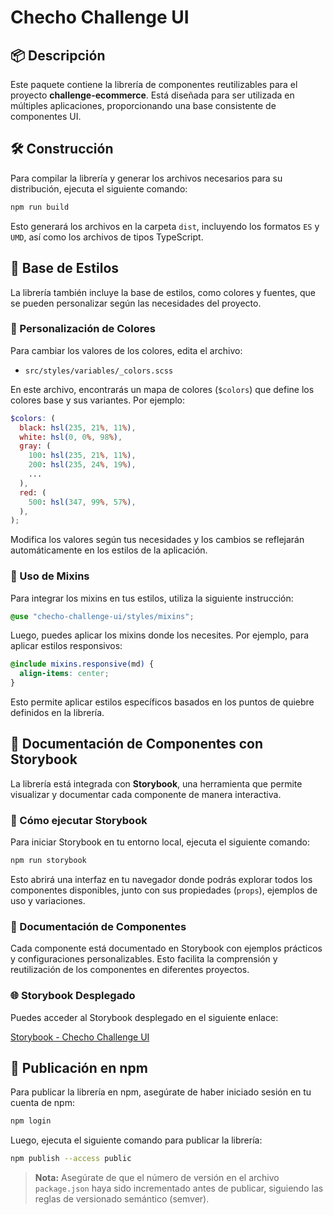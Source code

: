 # Checho Challenge UI

## 📦 Descripción

Este paquete contiene la librería de componentes reutilizables para el proyecto **challenge-ecommerce**. Está diseñada para ser utilizada en múltiples aplicaciones, proporcionando una base consistente de componentes UI.

## 🛠️ Construcción

Para compilar la librería y generar los archivos necesarios para su distribución, ejecuta el siguiente comando:

```sh
npm run build
```

Esto generará los archivos en la carpeta `dist`, incluyendo los formatos `ES` y `UMD`, así como los archivos de tipos TypeScript.

## 🎨 Base de Estilos

La librería también incluye la base de estilos, como colores y fuentes, que se pueden personalizar según las necesidades del proyecto.

### 📌 Personalización de Colores

Para cambiar los valores de los colores, edita el archivo:

- `src/styles/variables/_colors.scss`

En este archivo, encontrarás un mapa de colores (`$colors`) que define los colores base y sus variantes. Por ejemplo:

```scss
$colors: (
  black: hsl(235, 21%, 11%),
  white: hsl(0, 0%, 98%),
  gray: (
    100: hsl(235, 21%, 11%),
    200: hsl(235, 24%, 19%),
    ...
  ),
  red: (
    500: hsl(347, 99%, 57%),
  ),
);
```

Modifica los valores según tus necesidades y los cambios se reflejarán automáticamente en los estilos de la aplicación.

### 📌 Uso de Mixins

Para integrar los mixins en tus estilos, utiliza la siguiente instrucción:

```scss
@use "checho-challenge-ui/styles/mixins";
```

Luego, puedes aplicar los mixins donde los necesites. Por ejemplo, para aplicar estilos responsivos:

```scss
@include mixins.responsive(md) {
  align-items: center;
}
```

Esto permite aplicar estilos específicos basados en los puntos de quiebre definidos en la librería.

## 📖 Documentación de Componentes con Storybook

La librería está integrada con **Storybook**, una herramienta que permite visualizar y documentar cada componente de manera interactiva. 

### 📌 Cómo ejecutar Storybook

Para iniciar Storybook en tu entorno local, ejecuta el siguiente comando:

```sh
npm run storybook
```

Esto abrirá una interfaz en tu navegador donde podrás explorar todos los componentes disponibles, junto con sus propiedades (`props`), ejemplos de uso y variaciones.

### 📌 Documentación de Componentes

Cada componente está documentado en Storybook con ejemplos prácticos y configuraciones personalizables. Esto facilita la comprensión y reutilización de los componentes en diferentes proyectos.

### 🌐 Storybook Desplegado

Puedes acceder al Storybook desplegado en el siguiente enlace:

[Storybook - Checho Challenge UI](https://67f0e6620850b0c0086cf36f-ftkqokulbi.chromatic.com/)

## 🚀 Publicación en npm

Para publicar la librería en npm, asegúrate de haber iniciado sesión en tu cuenta de npm:

```sh
npm login
```

Luego, ejecuta el siguiente comando para publicar la librería:

```sh
npm publish --access public
```

> **Nota:** Asegúrate de que el número de versión en el archivo `package.json` haya sido incrementado antes de publicar, siguiendo las reglas de versionado semántico (semver).
